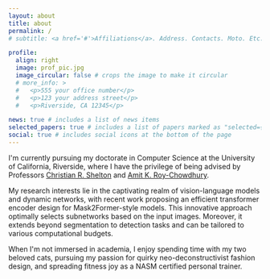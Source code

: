 ```yaml
---
layout: about
title: about
permalink: /
# subtitle: <a href='#'>Affiliations</a>. Address. Contacts. Moto. Etc.

profile:
  align: right
  image: prof_pic.jpg
  image_circular: false # crops the image to make it circular
  # more_info: >
  #   <p>555 your office number</p>
  #   <p>123 your address street</p>
  #   <p>Riverside, CA 12345</p>

news: true # includes a list of news items
selected_papers: true # includes a list of papers marked as "selected={true}"
social: true # includes social icons at the bottom of the page
---
```


I'm currently pursuing my doctorate in Computer Science at the University of California, Riverside, where I have the privilege of being advised by Professors [ Christian R. Shelton](https://www.cs.ucr.edu/~cshelton/) and [ Amit K. Roy-Chowdhury](https://vcg.ece.ucr.edu/amit).

My research interests lie in the captivating realm of vision-language models and dynamic networks, with recent work proposing an efficient transformer encoder design for Mask2Former-style models. This innovative approach optimally selects subnetworks based on the input images. Moreover, it extends beyond segmentation to detection tasks and can be tailored to various computational budgets.

When I'm not immersed in academia, I enjoy spending time with my two beloved cats, pursuing my passion for quirky neo-deconstructivist fashion design, and spreading fitness joy as a NASM certified personal trainer.
